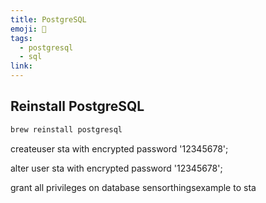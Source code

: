 ```yaml
---
title: PostgreSQL
emoji: 🐘
tags:
  - postgresql
  - sql
link:
---
```


## Reinstall PostgreSQL

```sh
brew reinstall postgresql
```


createuser sta with encrypted password '12345678';

alter user sta with encrypted password '12345678';

grant all privileges on database sensorthingsexample to sta